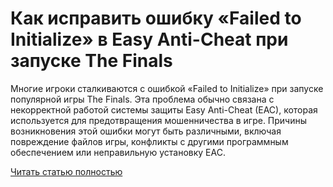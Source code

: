 # Как исправить ошибку «Failed to Initialize» в Easy Anti-Cheat при запуске The Finals



Многие игроки сталкиваются с ошибкой «Failed to Initialize» при запуске популярной игры The Finals. Эта проблема обычно связана с некорректной работой системы защиты Easy Anti-Cheat (EAC), которая используется для предотвращения мошенничества в игре. Причины возникновения этой ошибки могут быть различными, включая повреждение файлов игры, конфликты с другими программным обеспечением или неправильную установку EAC.

[Читать статью полностью](https://xyberbara.com/gaming/easy-anti-cheat-v-igre-the-finals/)
